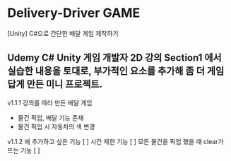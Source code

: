 # Delivery-Driver GAME
[Unity] C#으로 간단한 배달 게임 제작하기

Udemy C# Unity 게임 개발자 2D 강의 Section1 에서 실습한 내용을 토대로, 부가적인 요소를 추가해 좀 더 게임답게 만든 미니 프로젝트.
---
v1.1.1
강의를 따라 만든 배달 게임
- 물건 픽업, 배달 기능 존재
- 물건 픽업 시 자동차의 색 변경

v1.1.2 에 추가하고 싶은 기능
[ ] 시간 제한 기능
[ ] 모든 물건을 픽업 했을 때 clear가 뜨는 기능
[ ] 
